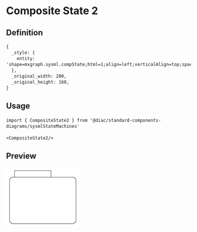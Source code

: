 # Composite State 2

## Definition

```
{
  _style: { 
    entity: 'shape=mxgraph.sysml.compState;html=1;align=left;verticalAlign=top;spacingTop=-3;spacingLeft=18;',
  },
  _original_width: 200,
  _original_height: 160,
}
```

## Usage

```
import { CompositeState2 } from '@diac/standard-components-diagrams/sysmlStateMachines'

<CompositeState2/>
```

## Preview

<img src="./composite-state-2.png" width="200"/>
